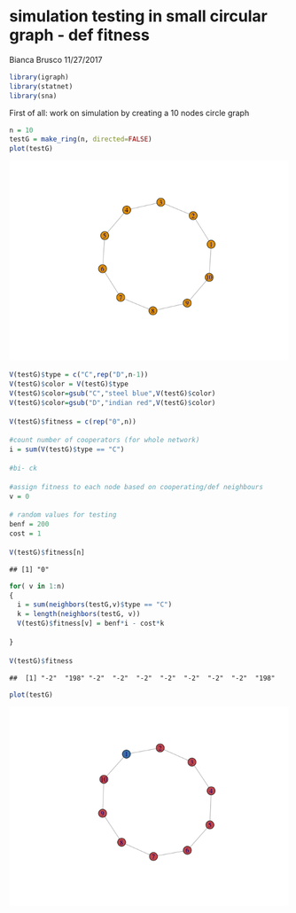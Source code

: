 simulation testing in small circular graph - def fitness
================
Bianca Brusco
11/27/2017

``` r
library(igraph)
library(statnet)
library(sna)
```

First of all: work on simulation by creating a 10 nodes circle graph

``` r
n = 10
testG = make_ring(n, directed=FALSE)
plot(testG)
```

![](simFit_files/figure-markdown_github-ascii_identifiers/unnamed-chunk-1-1.png)

``` r
V(testG)$type = c("C",rep("D",n-1))
V(testG)$color = V(testG)$type
V(testG)$color=gsub("C","steel blue",V(testG)$color)
V(testG)$color=gsub("D","indian red",V(testG)$color)

V(testG)$fitness = c(rep("0",n))

#count number of cooperators (for whole network)
i = sum(V(testG)$type == "C")

#bi- ck

#assign fitness to each node based on cooperating/def neighbours
v = 0

# random values for testing
benf = 200
cost = 1

V(testG)$fitness[n]
```

    ## [1] "0"

``` r
for( v in 1:n)
{
  i = sum(neighbors(testG,v)$type == "C")
  k = length(neighbors(testG, v))
  V(testG)$fitness[v] = benf*i - cost*k

}

V(testG)$fitness
```

    ##  [1] "-2"  "198" "-2"  "-2"  "-2"  "-2"  "-2"  "-2"  "-2"  "198"

``` r
plot(testG)
```

![](simFit_files/figure-markdown_github-ascii_identifiers/unnamed-chunk-1-2.png)

